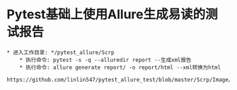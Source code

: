 # Pytest基础上使用Allure生成易读的测试报告
    * 进入工作目录: */pytest_allure/Scrp 
        * 执行命令: pytest -s -q --alluredir report --生成xml报告
        * 执行命令: allure generate report/ -o report/html --xml转换为html
        https://github.com/linlin547/pytest_allure_test/blob/master/Scrp/Image/report.png
